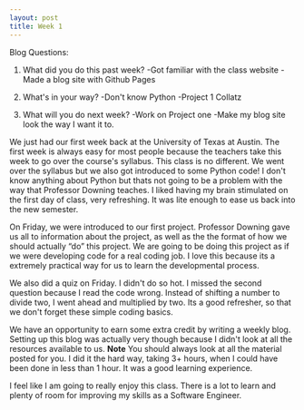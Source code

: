 ```yaml
---
layout: post
title: Week 1
---
```


Blog Questions:

1. What did you do this past week?
-Got familiar with the class website
-Made a blog site with Github Pages

2. What's in your way?
-Don't know Python
-Project 1 Collatz

3. What will you do next week?
-Work on Project one
-Make my blog site look the way I want it to.

We just had our first week back at the University of Texas at Austin. The first week is always easy for most people because the teachers take this week to go over the course's syllabus. This class is no different. We went over the syllabus but we also got introduced to some Python code! I don't know anything about Python but thats not going to be a problem with the way that Professor Downing teaches. I liked having my brain stimulated on the first day of class, very refreshing. It was lite enough to ease us back into the new semester.

On Friday, we were introduced to our first project. Professor Downing gave us all to information about the project, as well as the the format of how we should actually “do” this project. We are going to be doing this project as if we were developing code for a real coding job. I love this because its a extremely practical way for us to learn the developmental process. 

We also did a quiz on Friday. I didn't do so hot. I missed the second question because I read the code wrong. Instead of shifting a number to divide two, I went ahead and multiplied by two.  Its a good refresher, so that we don't forget these simple coding basics.

We have an opportunity to earn some extra credit by writing a weekly blog. Setting up this blog was actually very though because I didn't look at all the resources available to us. **Note** You should always look at all the material posted for you. I did it the hard way, taking 3+ hours, when I could have been done in less than 1 hour. It was a good learning experience.

I feel like I am going to really enjoy this class. There is a lot to learn and plenty of room for improving my skills as a Software Engineer.
